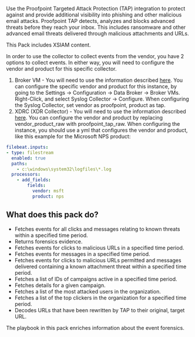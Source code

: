 Use the Proofpoint Targeted Attack Protection (TAP) integration to protect against and provide additional visibility into phishing and other malicious email attacks.
Proofpoint TAP detects, analyzes and blocks advanced threats before they reach your inbox. This includes ransomware and other advanced email threats delivered through malicious attachments and URLs.

This Pack includes XSIAM content.

In order to use the collector to collect events from the vendor, you have 2 options to collect events. In either way, you will need to configure the vendor and product for this specific collector.
1. Broker VM - You will need to use the information described [here](https://docs.paloaltonetworks.com/cortex/cortex-xdr/cortex-xdr-pro-admin/broker-vm/set-up-broker-vm/configure-your-broker-vm).
You can configure the specific vendor and product for this instance, by going to the Settings -> Configuration -> Data Broker -> Broker VMs. Right-Click, and select Syslog Collector -> Configure.
When configuring the Syslog Collector, set vendor as proofpoint, product as tap.
2. XDRC (XDR Collector) - You will need to use the information described [here](https://docs.paloaltonetworks.com/cortex/cortex-xdr/cortex-xdr-pro-admin/cortex-xdr-collectors/xdr-collector-datasets#id7f0fcd4d-b019-4959-a43a-40b03db8a8b2).
You can configure the vendor and product by replacing vendor_product_raw with proofpoint_tap_raw.
When configuring the instance, you should use a yml that configures the vendor and product, like this example for the Microsoft NPS product:

```yml
filebeat.inputs:
- type: filestream
  enabled: true
  paths:
    - c:\windows\system32\logfiles\*.log
  processors:
    - add_fields:
        fields:
          vendor: msft
          product: nps
```



## What does this pack do?
- Fetches events for all clicks and messages relating to known threats within a specified time period.
- Returns forensics evidence.
- Fetches events for clicks to malicious URLs in a specified time period. 
- Fetches events for messages in a specified time period.
- Fetches events for clicks to malicious URLs permitted and messages delivered containing a known attachment threat within a specified time period.
- Fetches a list of IDs of campaigns active in a specified time period.
- Fetches details for a given campaign.
- Fetches a list of the most attacked users in the organization.
- Fetches a list of the top clickers in the organization for a specified time period.
- Decodes URLs that have been rewritten by TAP to their original, target URL.

The playbook in this pack enriches information about the event forensics.